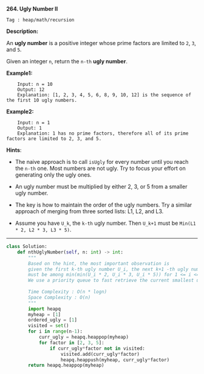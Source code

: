 **264. Ugly Number II**

```Tag : heap/math/recursion```

**Description:**

An **ugly number** is a positive integer whose prime factors are limited to ```2```, ```3```, and ```5```.

Given an integer ```n```, return the ```n-th``` **ugly number**.

**Example1:**

        Input: n = 10
        Output: 12
        Explanation: [1, 2, 3, 4, 5, 6, 8, 9, 10, 12] is the sequence of the first 10 ugly numbers.

**Example2:**

        Input: n = 1
        Output: 1
        Explanation: 1 has no prime factors, therefore all of its prime factors are limited to 2, 3, and 5.

**Hints**:

+ The naive approach is to call ```isUgly``` for every number until you reach the ```n-th``` one. Most numbers are not ugly. Try to focus your effort on generating only the ugly ones.

+ An ugly number must be multiplied by either 2, 3, or 5 from a smaller ugly number.

+ The key is how to maintain the order of the ugly numbers. Try a similar approach of merging from three sorted lists: L1, L2, and L3.

+ Assume you have ```U_k```, the ```k-th``` ugly number. Then ```U_k+1``` must be ```Min(L1 * 2, L2 * 3, L3 * 5)```.




-----------

```python
class Solution:
    def nthUglyNumber(self, n: int) -> int:
        """
        Based on the hint, the most important observation is
        given the first k-th ugly number U_i, the next k+1 -th ugly number
        must be among min(min(U_i * 2, U_i * 3, U_i * 5)) for 1 <= i <= k
        We use a priority queue to fast retrieve the current smallest unprocessed ugly number
        
        Time Complexity : O(n * logn)
        Space Complexity : O(n)
        """
        import heapq
        myheap = [1]
        ordered_ugly = [1]
        visited = set()
        for i in range(n-1):
            curr_ugly = heapq.heappop(myheap)
            for factor in [2, 3, 5]:
                if curr_ugly*factor not in visited:
                    visited.add(curr_ugly*factor)
                    heapq.heappush(myheap, curr_ugly*factor)
        return heapq.heappop(myheap)
```
